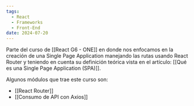 ```yaml
---
tags:
  - React
  - Frameworks
  - Front-End
date: 2024-07-20
---
```

Parte del curso de [[React G6 - ONE]] en donde nos enfocamos en la creación de una Single Page Application manejando las rutas usando React Router y teniendo en cuenta su definición teórica vista en el artículo: [[Qué es una Single Page Application (SPA)]].

Algunos módulos que trae este curso son:
- [[React Router]]
- [[Consumo de API con Axios]]
